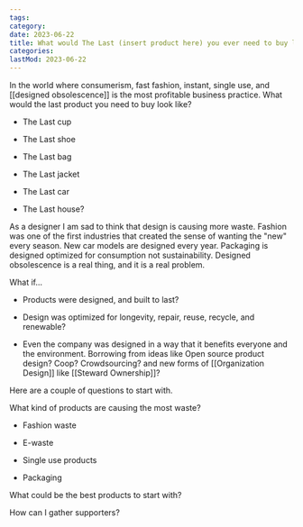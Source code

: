 ```yaml
---
tags:
category: 
date: 2023-06-22
title: What would The Last (insert product here) you ever need to buy look like?
categories:
lastMod: 2023-06-22
---
```

In the world where consumerism, fast fashion, instant, single use, and [[designed obsolescence]] is the most profitable business practice. What would the last product you need to buy look like?

  + The Last cup

  + The Last shoe

  + The Last bag

  + The Last jacket

  + The Last car

  + The Last house?



As a designer I am sad to think that design is causing more waste. Fashion was one of the first industries that created the sense of wanting the "new" every season. New car models are designed every year. Packaging is designed optimized for consumption not sustainability. Designed obsolescence is a real thing, and it is a real problem.



What if...

  + Products were designed, and built to last?

  + Design was optimized for longevity, repair, reuse, recycle, and renewable?

  + Even the company was designed in a way that it benefits everyone and the environment. Borrowing from ideas like Open source product design? Coop? Crowdsourcing? and new forms of [[Organization Design]] like [[Steward Ownership]]?



Here are a couple of questions to start with.



What kind of products are causing the most waste?

  + Fashion waste

  + E-waste

  + Single use products

  + Packaging

What could be the best products to start with?

How can I gather supporters?


